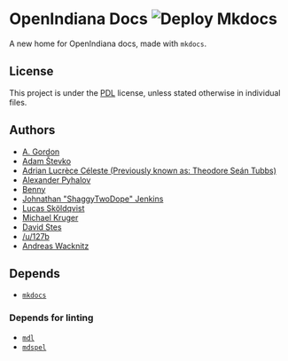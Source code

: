 # OpenIndiana Docs ![Deploy Mkdocs](https://github.com/OpenIndiana/oi-docs/actions/workflows/deploy.yaml/badge.svg)

A new home for OpenIndiana docs, made with ``mkdocs``.

## License

This project is under the [PDL](https://www.openoffice.org/licenses/PDL.html)
license, unless stated otherwise in individual files.

## Authors

- [A. Gordon](https://github.com/agordon)
- [Adam Števko](https://github.com/xen0l)
- [Adrian Lucrèce Céleste (Previously known as: Theodore Seán Tubbs)](https://github.com/AdrianKoshka)
- [Alexander Pyhalov](https://github.com/pyhalov)
- [Benny](https://github.com/mebenn)
- [Johnathan "ShaggyTwoDope" Jenkins](https://github.com/shaggytwodope)
- [Lucas Sköldqvist](https://github.com/frusen)
- [Michael Kruger](https://github.com/makruger)
- [David Stes](https://sourceforge.net/u/stes/profile)
- [/u/127b](https://www.reddit.com/user/127b)
- [Andreas Wacknitz](https://github.com/AndWac)

## Depends

- [``mkdocs``](https://www.mkdocs.org/)

### Depends for linting

- [``mdl``](https://github.com/mivok/markdownlint)
- [``mdspel``](https://www.npmjs.com/package/markdown-spellcheck)

